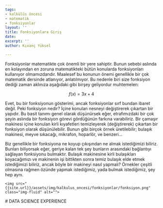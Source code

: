 ```yaml
---
tags:
- kalkülüs öncesi
- matematik
- fonksiyonlar
layout: ''
title: Fonksiyonlara Giriş
date: 
excerpt: ''
author: Kıvanç Yüksel

---
```

Fonksiyonlar matematikte çok önemli bir yere sahiptir. Bunun sebebi aslında en kolayından en zoruna matematikteki bütün konularda fonksiyonları kullanıyor olmamızdandır. Maalesef bu konunun önemi genellikle bir çok matematik dersinde atlanıyor, anlatılmıyor. Bu nedenle biri size fonksiyon dediği zaman aklınıza aşağıdaki gibi birşey geliyordur muhtemelen:

$$f(x) = 3x + 4$$

Evet, bu bir fonksiyonun gösterimi, ancak fonksiyonlar sırf bundan ibaret değil. Peki fonksiyon nedir? İçine konulan nesneyi değiştirerek çıkartan bir yapıdır. Bu basit tanımı genel olarak düşünürsek eğer, etrafımızdaki bir çok şeyin aslında bir fonksiyon görevi gördüğünün farkına varabiliriz. Bir çamaşır makinesi içine konulan kirli kıyafetleri temizleyerek (değiştirerek) çıkartan bir fonksiyon olarak düşünülebilir. Bunun gibi birçok örnek üretilebilir; bulaşık makinesi, meyve sıkacağı, mikrafon, hoparlör, ve benzeri...

Biz genellikle bir fonksiyona ne koyup çıkışından ne almak istediğimizi biliriz. Bunları biliyorsak eğer, geriye kalan tek şey bunların arasındaki bağlantıyı sağlayan fonksiyonu bulmaktır. Bulaşık makinesine kirli bulaşıkları koyacağımızı ve makinenin işi bittikten sonra temiz bulaşık elde etmek istediğimizi biliriz, ancak böyle bir makineyi nasıl yapmalı? Örnekler çeşitli olmasına rağmen özünde yapmak istediğimiz, yada bulmak istediğimiz, şey hep aynı.

<div class="text-center">

    <img src="{{site.url}}/assets/img/kalkulus_oncesi/fonksiyonlar/fonksiyon.png" class="img-fluid" alt="">

</div>    

\# DATA SCIENCE EXPERIENCE